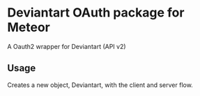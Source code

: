 Deviantart OAuth package for Meteor
================================

A Oauth2 wrapper for Deviantart (API v2)

## Usage

Creates a new object, Deviantart, with the client and server flow.
